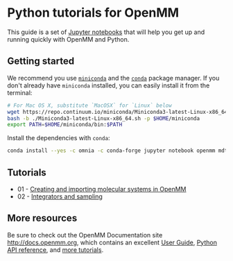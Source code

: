 # Python tutorials for OpenMM

This guide is a set of [Jupyter notebooks](http://jupyter.readthedocs.io/) that will help you get up and running quickly with OpenMM and Python.

## Getting started

We recommend you use [`miniconda`](https://conda.io/miniconda.html) and the [`conda`](https://conda.io) package manager.
If you don't already have `miniconda` installed, you can easily install it from the terminal:
```bash
# For Mac OS X, substitute `MacOSX` for `Linux` below
wget https://repo.continuum.io/miniconda/Miniconda3-latest-Linux-x86_64.sh
bash -b ./Miniconda3-latest-Linux-x86_64.sh -p $HOME/miniconda
export PATH=$HOME/miniconda/bin:$PATH
```
Install the dependencies with `conda`:
```bash
conda install --yes -c omnia -c conda-forge jupyter notebook openmm mdtraj nglview
```

## Tutorials

* 01 - [Creating and importing molecular systems in OpenMM](https://github.com/choderalab/openmm-tutorials/blob/master/01%20-%20Creating%20and%20importing%20molecular%20systems%20in%20OpenMM.ipynb)
* 02 - [Integrators and sampling](https://github.com/choderalab/openmm-tutorials/blob/master/02%20-%20Integrators%20and%20sampling.ipynb)

## More resources

Be sure to check out the OpenMM Documentation site http://docs.openmm.org, which contains an excellent [User Guide](http://docs.openmm.org/7.1.0/userguide/index.html), [Python API reference](http://docs.openmm.org/7.1.0/api-python/index.html), and [more tutorials](http://openmm.org/tutorials/index.html).
